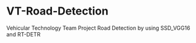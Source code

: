 # VT-Road-Detection
Vehicular Technology Team Project Road Detection by using SSD_VGG16 and RT-DETR
